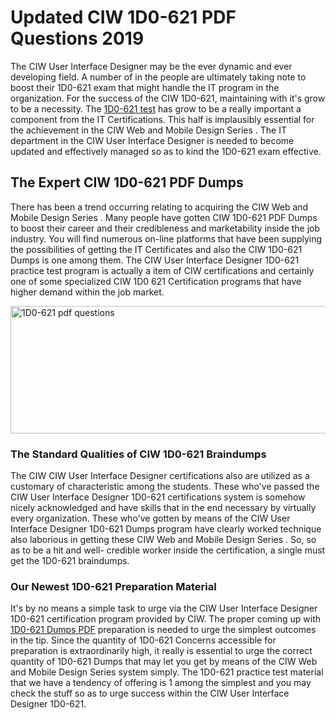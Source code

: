 <h1><strong>Updated CIW 1D0-621 PDF Questions 2019</strong></h1>
<p>The CIW User Interface Designer may be the ever dynamic and ever developing field. A number of in the people are ultimately taking note to boost their 1D0-621 exam that might handle the IT program in the organization. For the success of the CIW 1D0-621, maintaining with it's grow to be a necessity. The <a href="https://www.securedumps.com/1D0-621-cheat-sheet.html">1D0-621 test</a> has grow to be a really important a component from the IT Certifications. This half is implausibly essential for the achievement in the CIW Web and Mobile Design Series . The IT department in the CIW User Interface Designer is needed to become updated and effectively managed so as to kind the 1D0-621 exam effective.</p>
<h2><strong>The Expert CIW 1D0-621 PDF Dumps</strong></h2>
<p>There has been a trend occurring relating to acquiring the CIW Web and Mobile Design Series . Many people have gotten CIW 1D0-621 PDF Dumps to boost their career and their credibleness and marketability inside the job industry. You will find numerous on-line platforms that have been supplying the possibilities of getting the IT Certificates and also the CIW 1D0-621 Dumps is one among them. The CIW User Interface Designer 1D0-621 practice test program is actually a item of CIW certifications and certainly one of some specialized CIW 1D0 621 Certification programs that have higher demand within the job market.</p>
<p><a href="https://www.securedumps.com/1D0-621-cheat-sheet.html"><img src="https://i.imgur.com/LkNlujf.jpg" alt="1D0-621 pdf questions" width="550" height="204" /></a></p>
<h3><strong>The Standard Qualities of CIW 1D0-621 Braindumps</strong></h3>
<p>The CIW CIW User Interface Designer certifications also are utilized as a customary of characteristic among the students. These who've passed the CIW User Interface Designer 1D0-621 certifications system is somehow nicely acknowledged and have skills that in the end necessary by virtually every organization. These who've gotten by means of the CIW User Interface Designer 1D0-621 Dumps program have clearly worked technique also laborious in getting these CIW Web and Mobile Design Series . So, so as to be a hit and well- credible worker inside the certification, a single must get the 1D0-621 braindumps.</p>
<h3><strong>Our Newest 1D0-621 Preparation Material</strong></h3>
<p>It's by no means a simple task to urge via the CIW User Interface Designer 1D0-621 certification program provided by CIW. The proper coming up with <a href="https://www.securedumps.com/1D0-621-cheat-sheet.html">1D0-621 Dumps PDF</a> preparation is needed to urge the simplest outcomes in the tip. Since the quantity of 1D0-621 Concerns accessible for preparation is extraordinarily high, it really is essential to urge the correct quantity of 1D0-621 Dumps that may let you get by means of the CIW Web and Mobile Design Series  system simply. The 1D0-621 practice test material that we have a tendency of offering is 1 among the simplest and you may check the stuff so as to urge success within the CIW User Interface Designer 1D0-621.</p>

